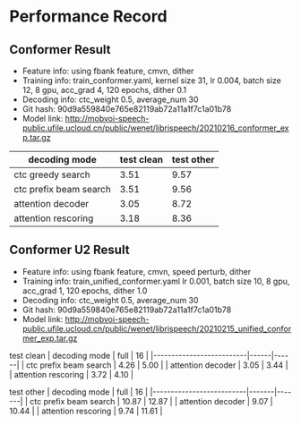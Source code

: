 # Performance Record

## Conformer Result

* Feature info: using fbank feature, cmvn, dither
* Training info: train_conformer.yaml, kernel size 31, lr 0.004, batch size 12, 8 gpu, acc_grad 4, 120 epochs, dither 0.1
* Decoding info: ctc_weight 0.5, average_num 30
* Git hash: 90d9a559840e765e82119ab72a11a1f7c1a01b78
* Model link: http://mobvoi-speech-public.ufile.ucloud.cn/public/wenet/librispeech/20210216_conformer_exp.tar.gz

| decoding mode            | test clean | test other |
|--------------------------|------------|------------|
| ctc greedy search        | 3.51       | 9.57       |
| ctc prefix beam search   | 3.51       | 9.56       |
| attention decoder        | 3.05       | 8.72       |
| attention rescoring      | 3.18       | 8.36       |


## Conformer U2 Result

* Feature info: using fbank feature, cmvn, speed perturb, dither
* Training info: train_unified_conformer.yaml lr 0.001, batch size 10, 8 gpu, acc_grad 1, 120 epochs, dither 1.0
* Decoding info: ctc_weight 0.5, average_num 30
* Git hash: 90d9a559840e765e82119ab72a11a1f7c1a01b78
* Model link: http://mobvoi-speech-public.ufile.ucloud.cn/public/wenet/librispeech/20210215_unified_conformer_exp.tar.gz

test clean
| decoding mode            | full | 16   |
|--------------------------|------|------|
| ctc prefix beam search   | 4.26 | 5.00 |
| attention decoder        | 3.05 | 3.44 |
| attention rescoring      | 3.72 | 4.10 |

test other
| decoding mode            | full  | 16    |
|--------------------------|-------|-------|
| ctc prefix beam search   | 10.87 | 12.87 |
| attention decoder        | 9.07  | 10.44 |
| attention rescoring      | 9.74  | 11.61 |
